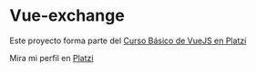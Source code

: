 # Vue-exchange

Este proyecto forma parte del [Curso Básico de VueJS en Platzi](https://platzi.com/clases/vuejs/)

Mira mi perfil en [Platzi](https://platzi.com/@achezeta/) 